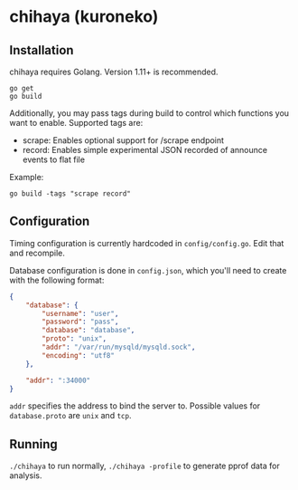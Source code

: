 chihaya (kuroneko)
=======

Installation
-------------

chihaya requires Golang. Version 1.11+ is recommended.

```
go get
go build
```

Additionally, you may pass tags during build to control which functions you want to enable. Supported tags are:
- scrape: Enables optional support for /scrape endpoint
- record: Enables simple experimental JSON recorded of announce events to flat file

Example:
```
go build -tags "scrape record"
```

Configuration
-------------

Timing configuration is currently hardcoded in `config/config.go`. Edit that and recompile.

Database configuration is done in `config.json`, which you'll need to create with the following format:

```json
{
	"database": {
		"username": "user",
		"password": "pass",
		"database": "database",
		"proto": "unix",
		"addr": "/var/run/mysqld/mysqld.sock",
		"encoding": "utf8"
	},

	"addr": ":34000"
}
```

`addr` specifies the address to bind the server to. Possible values for `database.proto` are `unix` and `tcp`.

Running
-------

`./chihaya` to run normally, `./chihaya -profile` to generate pprof data for analysis.
